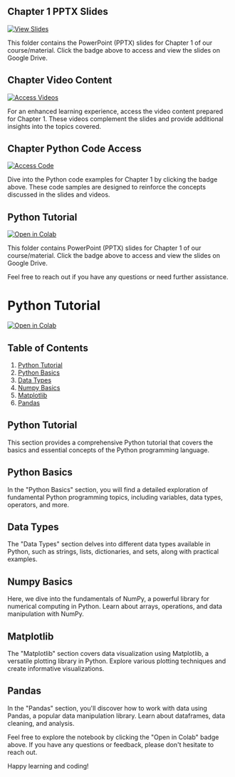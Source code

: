 ## Chapter 1 PPTX Slides

[![View Slides](https://img.shields.io/badge/View%20Slides-PowerPoint-blue?style=for-the-badge&logo=microsoft-powerpoint)](https://drive.google.com/drive/folders/1XUzMD3NeM6d2C00XEmMLnY8kHGDLSe6I?usp=sharing)

This folder contains the PowerPoint (PPTX) slides for Chapter 1 of our course/material. Click the badge above to access and view the slides on Google Drive.

## Chapter Video Content

[![Access Videos](https://img.shields.io/badge/Access-Videos-blue?style=for-the-badge&logo=google-drive)](https://drive.google.com/drive/folders/18wN1IZTdWT5aZTvemzJVywB97gIIqe_b?usp=sharing)

For an enhanced learning experience, access the video content prepared for Chapter 1. These videos complement the slides and provide additional insights into the topics covered.

## Chapter Python Code Access

[![Access Code](https://img.shields.io/badge/Access-Code-3776AB?style=for-the-badge&logo=python&logoColor=white)](https://drive.google.com/drive/folders/1C7EGXLh4KZjiO6692ANdPD528zIlfPbR?usp=sharing)

Dive into the Python code examples for Chapter 1 by clicking the badge above. These code samples are designed to reinforce the concepts discussed in the slides and videos.

## Python Tutorial

[![Open in Colab](https://colab.research.google.com/assets/colab-badge.svg)](https://colab.research.google.com/drive/1pqe0y56YY0baq-orZzBbPRG7kNqPox9_?usp=sharing)


This folder contains PowerPoint (PPTX) slides for Chapter 1 of our course/material. Click the badge above to access and view the slides on Google Drive.

Feel free to reach out if you have any questions or need further assistance.

# Python Tutorial

[![Open in Colab](https://colab.research.google.com/assets/colab-badge.svg)](https://colab.research.google.com/drive/1pqe0y56YY0baq-orZzBbPRG7kNqPox9_?usp=sharing)

## Table of Contents

1. [Python Tutorial](#python-tutorial)
2. [Python Basics](#python-basics)
3. [Data Types](#data-types)
4. [Numpy Basics](#numpy-basics)
5. [Matplotlib](#matplotlib)
6. [Pandas](#pandas)

## Python Tutorial

This section provides a comprehensive Python tutorial that covers the basics and essential concepts of the Python programming language.

## Python Basics

In the "Python Basics" section, you will find a detailed exploration of fundamental Python programming topics, including variables, data types, operators, and more.

## Data Types

The "Data Types" section delves into different data types available in Python, such as strings, lists, dictionaries, and sets, along with practical examples.

## Numpy Basics

Here, we dive into the fundamentals of NumPy, a powerful library for numerical computing in Python. Learn about arrays, operations, and data manipulation with NumPy.

## Matplotlib

The "Matplotlib" section covers data visualization using Matplotlib, a versatile plotting library in Python. Explore various plotting techniques and create informative visualizations.

## Pandas

In the "Pandas" section, you'll discover how to work with data using Pandas, a popular data manipulation library. Learn about dataframes, data cleaning, and analysis.

Feel free to explore the notebook by clicking the "Open in Colab" badge above. If you have any questions or feedback, please don't hesitate to reach out.

Happy learning and coding!
